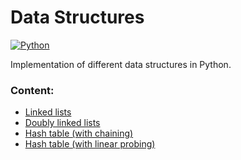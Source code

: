 # Data Structures

[![Python](https://img.shields.io/badge/Python-3.11+-yellow?style=for-the-badge&logo=python&logoColor=white&labelColor=101010)](https://python.org)

Implementation of different data structures in Python.

### Content:
- [Linked lists](./linked_lists/linked_lists.py)
- [Doubly linked lists](./linked_lists/doubly_linked_lists.py)
- [Hash table (with chaining)](./hash_tables/hash_table_chaining.py)
- [Hash table (with linear probing)](./hash_tables/hash_table_linear_probing.py)